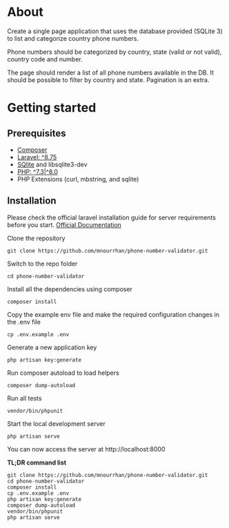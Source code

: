 # About 

Create a single page application that uses the database provided (SQLite 3) to list and
categorize country phone numbers.

Phone numbers should be categorized by country, state (valid or not valid), country code and
number.

The page should render a list of all phone numbers available in the DB. It should be possible to
filter by country and state. Pagination is an extra.

# Getting started

## Prerequisites

- [Composer](https://getcomposer.org/)
- [Laravel: ^8.75](http://laravel.com/)
- [SQlite](https://sqlite.org) and libsqlite3-dev
- [PHP: ^7.3|^8.0](https://www.php.net/)
- PHP Extensions (curl, mbstring, and sqlite)

## Installation

Please check the official laravel installation guide for server requirements before you start. [Official Documentation](https://laravel.com/docs/5.4/installation#installation)

Clone the repository

    git clone https://github.com/mnourrhan/phone-number-validator.git

Switch to the repo folder

    cd phone-number-validator

Install all the dependencies using composer

    composer install

Copy the example env file and make the required configuration changes in the .env file

    cp .env.example .env

Generate a new application key

    php artisan key:generate

Run composer autoload to load helpers

    composer dump-autoload

Run all tests

    vendor/bin/phpunit

Start the local development server

    php artisan serve

You can now access the server at http://localhost:8000

**TL;DR command list**

    git clone https://github.com/mnourrhan/phone-number-validator.git
    cd phone-number-validator
    composer install
    cp .env.example .env
    php artisan key:generate
    composer dump-autoload
    vendor/bin/phpunit
    php artisan serve
